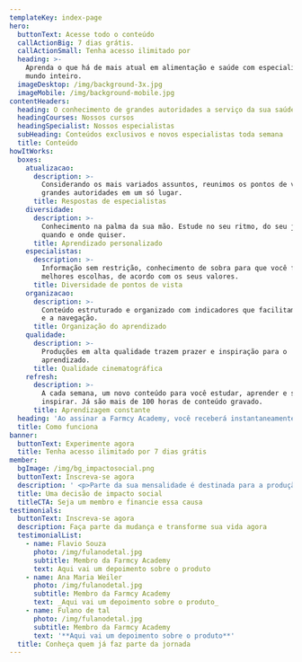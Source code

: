```yaml
---
templateKey: index-page
hero:
  buttonText: Acesse todo o conteúdo
  callActionBig: 7 dias grátis.
  callActionSmall: Tenha acesso ilimitado por
  heading: >-
    Aprenda o que há de mais atual em alimentação e saúde com especialistas do
    mundo inteiro.
  imageDesktop: /img/background-3x.jpg
  imageMobile: /img/background-mobile.jpg
contentHeaders:
  heading: O conhecimento de grandes autoridades a serviço da sua saúde
  headingCourses: Nossos cursos
  headingSpecialist: Nossos especialistas
  subHeading: Conteúdos exclusivos e novos especialistas toda semana
  title: Conteúdo
howItWorks:
  boxes:
    atualizacao:
      description: >-
        Considerando os mais variados assuntos, reunimos os pontos de vista de
        grandes autoridades em um só lugar.
      title: Respostas de especialistas
    diversidade:
      description: >-
        Conhecimento na palma da sua mão. Estude no seu ritmo, do seu jeito,
        quando e onde quiser.
      title: Aprendizado personalizado
    especialistas:
      description: >-
        Informação sem restrição, conhecimento de sobra para que você faça suas
        melhores escolhas, de acordo com os seus valores.
      title: Diversidade de pontos de vista
    organizacao:
      description: >-
        Conteúdo estruturado e organizado com indicadores que facilitam o estudo
        e a navegação.
      title: Organização do aprendizado
    qualidade:
      description: >-
        Produções em alta qualidade trazem prazer e inspiração para o
        aprendizado.
      title: Qualidade cinematográfica
    refresh:
      description: >-
        A cada semana, um novo conteúdo para você estudar, aprender e se
        inspirar. Já são mais de 100 horas de conteúdo gravado.
      title: Aprendizagem constante
  heading: 'Ao assinar a Farmcy Academy, você receberá instantaneamente:'
  title: Como funciona
banner:
  buttonText: Experimente agora
  title: Tenha acesso ilimitado por 7 dias grátis
member:
  bgImage: /img/bg_impactosocial.png
  buttonText: Inscreva-se agora
  description: ' <p>Parte da sua mensalidade é destinada para a produção de uma série totalmente gratuita, que tem a missão de levar conhecimento e informação sobre alimentação e saúde para todos os brasileiros.</p><p>Além de melhorar a sua qualidade de vida, você possibilita que muitas outras pessoas também adquiram conhecimento para transformar suas vidas.</p><p>Até agora, já são mais de 40 mil pessoas impactadas.</p>'
  title: Uma decisão de impacto social
  titleCTA: Seja um membro e financie essa causa
testimonials:
  buttonText: Inscreva-se agora
  description: Faça parte da mudança e transforme sua vida agora
  testimonialList:
    - name: Flavio Souza
      photo: /img/fulanodetal.jpg
      subtitle: Membro da Farmcy Academy
      text: Aqui vai um depoimento sobre o produto
    - name: Ana Maria Weiler
      photo: /img/fulanodetal.jpg
      subtitle: Membro da Farmcy Academy
      text: _Aqui vai um depoimento sobre o produto_
    - name: Fulano de tal
      photo: /img/fulanodetal.jpg
      subtitle: Membro da Farmcy Academy
      text: '**Aqui vai um depoimento sobre o produto**'
  title: Conheça quem já faz parte da jornada
---
```


